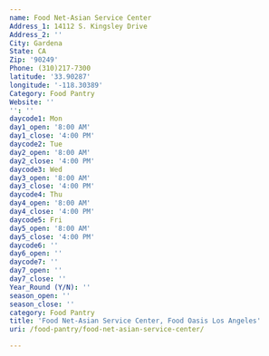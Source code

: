 ```yaml
---
name: Food Net-Asian Service Center
Address_1: 14112 S. Kingsley Drive
Address_2: ''
City: Gardena
State: CA
Zip: '90249'
Phone: (310)217-7300
latitude: '33.90287'
longitude: '-118.30389'
Category: Food Pantry
Website: ''
'': ''
daycode1: Mon
day1_open: '8:00 AM'
day1_close: '4:00 PM'
daycode2: Tue
day2_open: '8:00 AM'
day2_close: '4:00 PM'
daycode3: Wed
day3_open: '8:00 AM'
day3_close: '4:00 PM'
daycode4: Thu
day4_open: '8:00 AM'
day4_close: '4:00 PM'
daycode5: Fri
day5_open: '8:00 AM'
day5_close: '4:00 PM'
daycode6: ''
day6_open: ''
daycode7: ''
day7_open: ''
day7_close: ''
Year_Round (Y/N): ''
season_open: ''
season_close: ''
category: Food Pantry
title: 'Food Net-Asian Service Center, Food Oasis Los Angeles'
uri: /food-pantry/food-net-asian-service-center/

---
```

